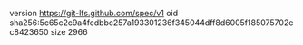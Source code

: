 version https://git-lfs.github.com/spec/v1
oid sha256:5c65c2c9a4fcdbbc257a193301236f345044dff8d6005f185075702ec8423650
size 2966
